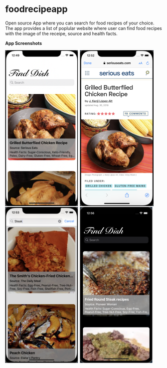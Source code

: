 # foodrecipeapp
Open source App where you can search for food recipes of your choice.
The app provides a list of poplular website where user can find food recipes with the image of the receipe, source and health facts.

**App Screenshots**

<img src="Images/Food Recipe 1.png" height="500">&ensp;<img src="Images/Food Recipe 2.png" height="500">&ensp;<img src="Images/Food Recipe 3.png" height="500">&ensp;<img src="Images/Food Recipe 4.png" height="500">
